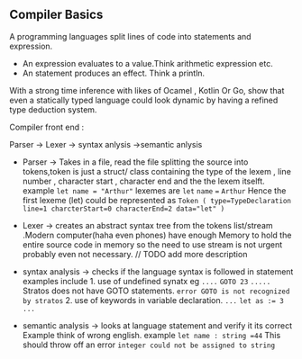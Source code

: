 ## Compiler Basics
A programming languages split lines of code into statements and expression.

* An expression evaluates to a value.Think arithmetic expression etc.
* An statement produces an effect. Think a println.

With a strong time inference with likes of Ocamel , Kotlin Or Go, show that 
even a statically typed language could look dynamic by having a refined type deduction system.


Compiler front end :

Parser -> Lexer -> syntax anlysis  ->semantic anlysis


* Parser -> Takes in a file, read the file splitting the source into tokens,token is just a struct/ class containing the type of the lexem , line number , character start , character end  and the the lexem itselft.
example 
    `let name = "Arthur"`
    lexemes are `let` `name` `=` `Arthur`
Hence the first lexeme (let) could be represented as  `Token ( type=TypeDeclaration line=1 charcterStart=0 characterEnd=2 data="let" )` 


* Lexer -> creates an abstract syntax tree  from the tokens list/stream .Modern computer(haha even phones) have enough Memory to hold the entire source code in memory so the need to use stream is not urgent probably even not necessary. 
            // TODO add more description     

* syntax analysis ->  checks if the language syntax is followed in statement examples include
                        1. use of undefined synatx eg 
                            `....`
                            `GOTO 23`
                            `.....`
                            Stratos does not have GOTO statements.
                            `error GOTO is not recognized by stratos`
                        2. use of keywords in variable declaration.
                            `...`
                            `let as := 3`
                            `...`
* semantic analysis ->  looks at language statement and verify it its correct
                     Example think of wrong english. example     `let name : string =44`
                     This should throw off  an error `integer could not be assigned to string`


